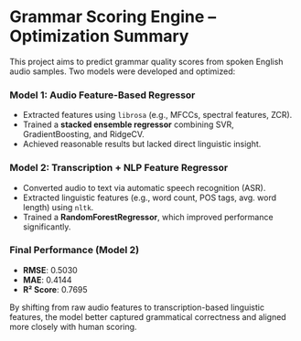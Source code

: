 #  Grammar Scoring Engine – Optimization Summary

This project aims to predict grammar quality scores from spoken English audio samples. Two models were developed and optimized:

###  Model 1: Audio Feature-Based Regressor
- Extracted features using `librosa` (e.g., MFCCs, spectral features, ZCR).
- Trained a **stacked ensemble regressor** combining SVR, GradientBoosting, and RidgeCV.
- Achieved reasonable results but lacked direct linguistic insight.

###  Model 2: Transcription + NLP Feature Regressor
- Converted audio to text via automatic speech recognition (ASR).
- Extracted linguistic features (e.g., word count, POS tags, avg. word length) using `nltk`.
- Trained a **RandomForestRegressor**, which improved performance significantly.

###  Final Performance (Model 2)
- **RMSE**: 0.5030
- **MAE**: 0.4144
- **R² Score**: 0.7695

By shifting from raw audio features to transcription-based linguistic features, the model better captured grammatical correctness and aligned more closely with human scoring.
